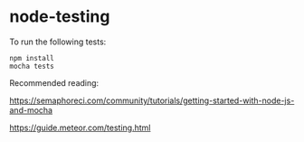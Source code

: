 # node-testing

To run the following tests:

```
npm install
mocha tests
```

Recommended reading: 

https://semaphoreci.com/community/tutorials/getting-started-with-node-js-and-mocha

https://guide.meteor.com/testing.html
